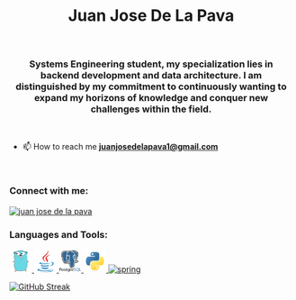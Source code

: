 <h1 align="center">Juan Jose De La Pava</h1>

<br>

<h3 align="center">Systems Engineering student, my specialization lies in backend development and data architecture. I am distinguished by my commitment to continuously wanting to expand my horizons of knowledge and conquer new challenges within the field.</h3>

<br>

- 📫 How to reach me **juanjosedelapava1@gmail.com**

<br>

<h3 align="left">Connect with me:</h3>
<p align="left">
<a href="[https://linkedin.com/in/juan jose de la pava](https://www.linkedin.com/in/juan-jose-de-la-pava-89b865282/)" target="blank"><img align="center" src="https://raw.githubusercontent.com/rahuldkjain/github-profile-readme-generator/master/src/images/icons/Social/linked-in-alt.svg" alt="juan jose de la pava" height="30" width="40" /></a>
</p>

<h3 align="left">Languages and Tools:</h3>
<p align="left"> <a href="https://golang.org" target="_blank" rel="noreferrer"> <img src="https://raw.githubusercontent.com/devicons/devicon/master/icons/go/go-original.svg" alt="go" width="40" height="40"/> </a> <a href="https://www.java.com" target="_blank" rel="noreferrer"> <img src="https://raw.githubusercontent.com/devicons/devicon/master/icons/java/java-original.svg" alt="java" width="40" height="40"/> </a> <a href="https://www.postgresql.org" target="_blank" rel="noreferrer"> <img src="https://raw.githubusercontent.com/devicons/devicon/master/icons/postgresql/postgresql-original-wordmark.svg" alt="postgresql" width="40" height="40"/> </a> <a href="https://www.python.org" target="_blank" rel="noreferrer"> <img src="https://raw.githubusercontent.com/devicons/devicon/master/icons/python/python-original.svg" alt="python" width="40" height="40"/> </a> <a href="https://spring.io/" target="_blank" rel="noreferrer"> <img src="https://www.vectorlogo.zone/logos/springio/springio-icon.svg" alt="spring" width="40" height="40"/> </a> </p>

[![GitHub Streak](https://streak-stats.demolab.com/?user=JuanJDlp)](https://git.io/streak-stats)
